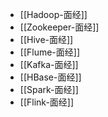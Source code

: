 - [[Hadoop-面经]]
- [[Zookeeper-面经]]
- [[Hive-面经]]
- [[Flume-面经]]
- [[Kafka-面经]]
- [[HBase-面经]]
- [[Spark-面经]]
- [[Flink-面经]]


